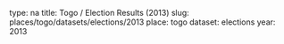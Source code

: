 type: na
title: Togo / Election Results (2013)
slug: places/togo/datasets/elections/2013
place: togo
dataset: elections
year: 2013
